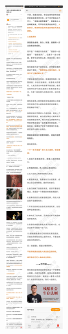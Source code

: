 ![](../../images/2017年07月/GX0725为什么浪漫的本质是见色忘义？.jpg)
![](../../images/2017年07月/GX0725为什么浪漫的本质是见色忘义？2.jpg)
